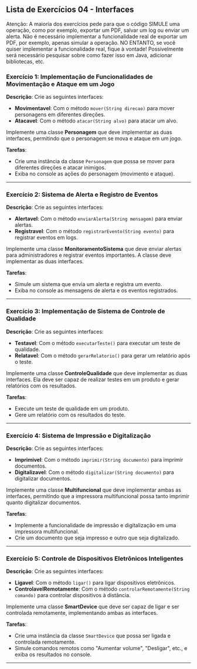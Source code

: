 
## Lista de Exercícios 04 - Interfaces

Atenção: A maioria dos exercícios pede para que o código SIMULE uma operação, como por exemplo, exportar um PDF, salvar um log ou enviar um alerta. Não é necessário implementar a funcionalidade real de exportar um PDF, por exemplo, apenas simular a operação. NO ENTANTO, se você quiser implementar a funcionalidade real, fique à vontade! Possivelmente será necessário pesquisar sobre como fazer isso em Java, adicionar bibliotecas, etc.

### Exercício 1: Implementação de Funcionalidades de Movimentação e Ataque em um Jogo

**Descrição**:
Crie as seguintes interfaces:
- **Movimentavel**: Com o método `mover(String direcao)` para mover personagens em diferentes direções.
- **Atacavel**: Com o método `atacar(String alvo)` para atacar um alvo.

Implemente uma classe **Personagem** que deve implementar as duas interfaces, permitindo que o personagem se mova e ataque em um jogo.

**Tarefas**:
- Crie uma instância da classe `Personagem` que possa se mover para diferentes direções e atacar inimigos.
- Exiba no console as ações do personagem (movimento e ataque).

---

### Exercício 2: Sistema de Alerta e Registro de Eventos

**Descrição**:
Crie as seguintes interfaces:
- **Alertavel**: Com o método `enviarAlerta(String mensagem)` para enviar alertas.
- **Registravel**: Com o método `registrarEvento(String evento)` para registrar eventos em logs.

Implemente uma classe **MonitoramentoSistema** que deve enviar alertas para administradores e registrar eventos importantes. A classe deve implementar as duas interfaces.

**Tarefas**:
- Simule um sistema que envia um alerta e registra um evento.
- Exiba no console as mensagens de alerta e os eventos registrados.

---

### Exercício 3: Implementação de Sistema de Controle de Qualidade

**Descrição**:
Crie as seguintes interfaces:
- **Testavel**: Com o método `executarTeste()` para executar um teste de qualidade.
- **Relatavel**: Com o método `gerarRelatorio()` para gerar um relatório após o teste.

Implemente uma classe **ControleQualidade** que deve implementar as duas interfaces. Ela deve ser capaz de realizar testes em um produto e gerar relatórios com os resultados.

**Tarefas**:
- Execute um teste de qualidade em um produto.
- Gere um relatório com os resultados do teste.

---

### Exercício 4: Sistema de Impressão e Digitalização

**Descrição**:
Crie as seguintes interfaces:
- **Imprimivel**: Com o método `imprimir(String documento)` para imprimir documentos.
- **Digitalizavel**: Com o método `digitalizar(String documento)` para digitalizar documentos.

Implemente uma classe **Multifuncional** que deve implementar ambas as interfaces, permitindo que a impressora multifuncional possa tanto imprimir quanto digitalizar documentos.

**Tarefas**:
- Implemente a funcionalidade de impressão e digitalização em uma impressora multifuncional.
- Crie um documento que seja impresso e outro que seja digitalizado.

---

### Exercício 5: Controle de Dispositivos Eletrônicos Inteligentes

**Descrição**:
Crie as seguintes interfaces:
- **Ligavel**: Com o método `ligar()` para ligar dispositivos eletrônicos.
- **ControlavelRemotamente**: Com o método `controlarRemotamente(String comando)` para controlar dispositivos à distância.

Implemente uma classe **SmartDevice** que deve ser capaz de ligar e ser controlada remotamente, implementando ambas as interfaces.

**Tarefas**:
- Crie uma instância da classe `SmartDevice` que possa ser ligada e controlada remotamente.
- Simule comandos remotos como "Aumentar volume", "Desligar", etc., e exiba os resultados no console.

---